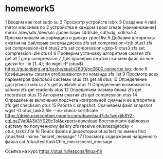 # homework5
1  Входим как root sudo su
2  Просмотр устройств lsblk
3  Создание 4 raid mirror массивов по 2 устройства в каждом
   zpool create [наименование] mirror /dev/sdb /dev/sdc
   далее пары sdd/sde, sdf/sdg, sdh/sdi
4  Просматриваем информацию о дисках zpool list
5  Добавим алгоритмы сжатия на файловые сисемы дисков
   zfs set compression=lzjb otus1
   zfs set compression=lz4 otus2
   zfs set compression=gzip-9 otus3
   zfs set compression=zle otus4
6  Проверим установку алгоритмов сжатия zfs get all | grep compression
7  Для проверки сжатия скачаем файл на все диски
   for i in {1..4}; do wget -P /otus$i https://gutenberg.org/cache/epub/2600/pg2600.converter.log; done
8  Коэфициенты сжатия отображаются по команде zfs list
9  Просмотр всех параметров файловой системы otus
   zfs get all otus
10 Определение доступного места zfs get available utus
11 Определение возможности записи zfs get readonly otus
12 Определяем размер блока zfs get recordsize otus
13 Алгоритм сжатия zfs get compression otus
14 Определение включения подсчета контрольной суммы и ее алгоритма
   zfs get checksum otus
15 Работа с snapshot.
   Скачиваем файл snapshot
   wget -O otus_task2.file --no-check-certificate https://drive.usercontent.google.com/download?id=1wgxjih8YZ-cqLqaZVa0lA3h3Y029c3oI&export=download
   Восстановим файловую систему по полученному файлу
   zfs receive otus/test@today < otus_task2.file
16 Поиск файла в директории otus/test по имени
   find /otus/test -name "secret_message"
17 Просмотр содержания найденного файла
   cat /otus/test/task1/file_mess/secret_message

   Ссылка на курс https://otus.ru/lessons/linux-hl/

